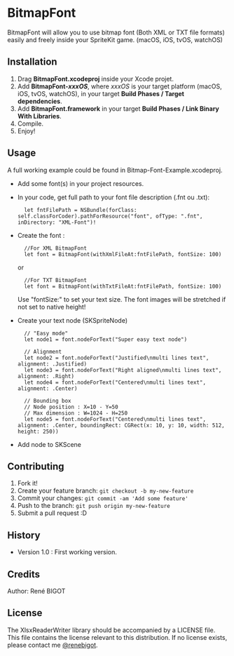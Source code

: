 # BitmapFont

BitmapFont will allow you to use bitmap font (Both XML or TXT file formats) easily and freely inside your SpriteKit game. (macOS, iOS, tvOS, watchOS)

## Installation

1. Drag **BitmapFont.xcodeproj** inside your Xcode projet.
2. Add **BitmapFont-*xxxOS***, where *xxxOS* is your target platform (macOS, iOS, tvOS, watchOS), in your target **Build Phases / Target dependencies**.
3. Add **BitmapFont.framework** in your target **Build Phases / Link Binary With Libraries**.
4. Compile.
5. Enjoy!

## Usage

A full working example could be found in Bitmap-Font-Example.xcodeproj.

* Add some font(s) in your project resources.
* In your code, get full path to your font file description (.fnt ou .txt):

        let fntFilePath = NSBundle(forClass: self.classForCoder).pathForResource("font", ofType: ".fnt", inDirectory: "XML-Font")!

* Create the font :

		//For XML BitmapFont
        let font = BitmapFont(withXmlFileAt:fntFilePath, fontSize: 100)
        
  or 

		//For TXT BitmapFont
		let font = BitmapFont(withTxtFileAt:fntFilePath, fontSize: 100)

  Use "fontSize:" to set your text size. The font images will be stretched if not set to native height!

* Create your text node (SKSpriteNode)

        // "Easy mode"
        let node1 = font.nodeForText("Super easy text node")
        
        // Alignment
        let node2 = font.nodeForText("Justified\nmulti lines text", alignment: .Justified)
        let node3 = font.nodeForText("Right aligned\nmulti lines text", alignment: .Right)
        let node4 = font.nodeForText("Centered\nmulti lines text", alignment: .Center)
        
        // Bounding box 
        // Node position : X=10 - Y=50 
        // Max dimension : W=1024 - H=250 
        let node5 = font.nodeForText("Centered\nmulti lines text", alignment: .Center, boundingRect: CGRect(x: 10, y: 10, width: 512, height: 250))

* Add node to SKScene

## Contributing

1. Fork it!
2. Create your feature branch: `git checkout -b my-new-feature`
3. Commit your changes: `git commit -am 'Add some feature'`
4. Push to the branch: `git push origin my-new-feature`
5. Submit a pull request :D

## History

* Version 1.0 : First working version.

## Credits

Author: René BIGOT

## License

The XlsxReaderWriter library should be accompanied by a LICENSE file. This file contains the license relevant to this distribution. If no license exists, please contact me [@renebigot](https://twitter.com/renebigot).